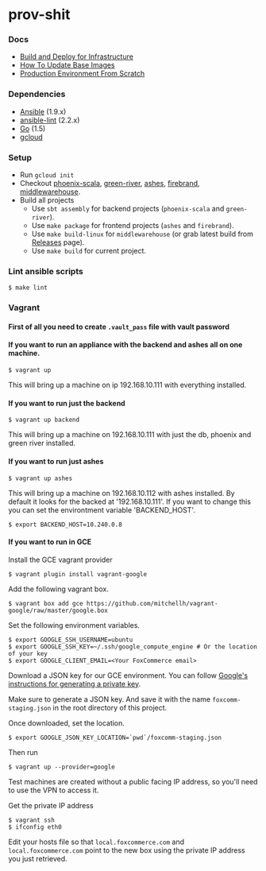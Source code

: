 # prov-shit

### Docs

- [Build and Deploy for Infrastructure](docs/build_and_deploy.md)
- [How To Update Base Images](docs/base_images.md)
- [Production Environment From Scratch](docs/production.md)

### Dependencies

- [Ansible](http://docs.ansible.com/ansible/intro_installation.html#installation) (1.9.x)
- [ansible-lint](https://github.com/willthames/ansible-lint#setup) (2.2.x)
- [Go](https://golang.org/doc/install) (1.5)
- [gcloud](https://cloud.google.com/sdk/gcloud)

### Setup

- Run `gcloud init`
- Checkout [phoenix-scala](https://github.com/FoxComm/phoenix-scala), [green-river](https://github.com/FoxComm/green-river), [ashes](https://github.com/FoxComm/ashes), [firebrand](https://github.com/FoxComm/firebrand), [middlewarehouse](https://github.com/FoxComm/middlewarehouse).
- Build all projects
    - Use `sbt assembly` for backend projects (`phoenix-scala` and `green-river`).
    - Use `make package` for frontend projects (`ashes` and `firebrand`).
    - Use `make build-linux` for `middlewarehouse` (or grab latest build from [Releases](https://github.com/FoxComm/middlewarehouse/releases) page).
    - Use `make build` for current project.

### Lint ansible scripts

    $ make lint

### Vagrant

#### First of all you need to create `.vault_pass` file with vault password

#### If you want to run an appliance with the backend and ashes all on one machine.

    $ vagrant up

This will bring up a machine on ip 192.168.10.111 with everything installed.

#### If you want to run just the backend

    $ vagrant up backend

This will bring up a machine on 192.168.10.111 with just the db, phoenix and green river installed.


#### If you  want to run just ashes

    $ vagrant up ashes

This will bring up a machine on 192.168.10.112 with ashes installed.
By default it looks for the backed at '192.168.10.111'. If you want to
change this you can set the environtment variable 'BACKEND_HOST'.

    $ export BACKEND_HOST=10.240.0.8

#### If you want to run in GCE

Install the GCE vagrant provider

    $ vagrant plugin install vagrant-google

Add the following vagrant box.

    $ vagrant box add gce https://github.com/mitchellh/vagrant-google/raw/master/google.box

Set the following environment variables.

    $ export GOOGLE_SSH_USERNAME=ubuntu
    $ export GOOGLE_SSH_KEY=~/.ssh/google_compute_engine # Or the location of your key
    $ export GOOGLE_CLIENT_EMAIL=<Your FoxCommerce email>

Download a JSON key for our GCE environment. You can follow
[Google's instructions for generating a private key](https://cloud.google.com/storage/docs/authentication#generating-a-private-key).

Make sure to generate a JSON key. And save it with the name `foxcomm-staging.json` in the root directory of this project.

Once downloaded, set the location.

    $ export GOOGLE_JSON_KEY_LOCATION=`pwd`/foxcomm-staging.json

Then run

    $ vagrant up --provider=google

Test machines are created without a public facing IP address, so you'll need to use the VPN to access it.

Get the private IP address

    $ vagrant ssh
    $ ifconfig eth0

Edit your hosts file so that `local.foxcommerce.com` and `local.foxcommerce.com` point to the new box using the private IP address you just retrieved.  
